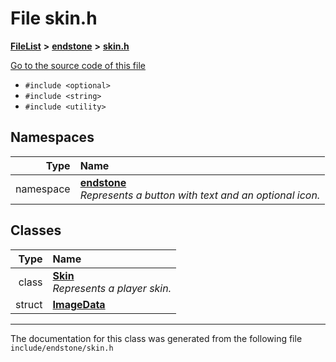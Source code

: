 

# File skin.h



[**FileList**](files.md) **>** [**endstone**](dir_6cf277b678674f97c7a2b6b3b2447b33.md) **>** [**skin.h**](skin_8h.md)

[Go to the source code of this file](skin_8h_source.md)



* `#include <optional>`
* `#include <string>`
* `#include <utility>`













## Namespaces

| Type | Name |
| ---: | :--- |
| namespace | [**endstone**](namespaceendstone.md) <br>_Represents a button with text and an optional icon._  |


## Classes

| Type | Name |
| ---: | :--- |
| class | [**Skin**](classendstone_1_1Skin.md) <br>_Represents a player skin._  |
| struct | [**ImageData**](structendstone_1_1Skin_1_1ImageData.md) <br> |



















































------------------------------
The documentation for this class was generated from the following file `include/endstone/skin.h`

